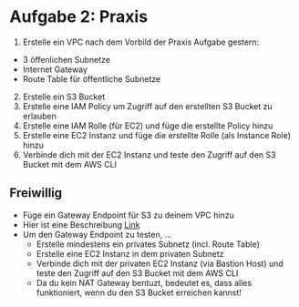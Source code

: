 # Aufgabe 2: Praxis

1. Erstelle ein VPC nach dem Vorbild der Praxis Aufgabe gestern:
  - 3 öffenlichen Subnetze
  - Internet Gateway
  - Route Table für öffentliche Subnetze
2. Erstelle ein S3 Bucket
3. Erstelle eine IAM Policy um Zugriff auf den erstellten S3 Bucket zu erlauben
4. Erstelle eine IAM Rolle (für EC2) und füge die erstellte Policy hinzu
5. Erstelle eine EC2 Instanz und füge die erstellte Rolle (als Instance Role) hinzu
6. Verbinde dich mit der EC2 Instanz und teste den Zugriff auf den S3 Bucket mit dem AWS CLI

## Freiwillig

- Füge ein Gateway Endpoint für S3 zu deinem VPC hinzu
- Hier ist eine Beschreibung [Link](https://docs.aws.amazon.com/de_de/vpc/latest/privatelink/vpc-endpoints-s3.html#create-gateway-endpoint-s3)
- Um den Gateway Endpoint zu testen, ...
  - Erstelle mindestens ein privates Subnetz (incl. Route Table)
  - Erstelle eine EC2 Instanz in dem privaten Subnetz
  - Verbinde dich mit der privaten EC2 Instanz (via Bastion Host) und teste den Zugriff auf den S3 Bucket mit dem AWS CLI
  - Da du kein NAT Gateway bentuzt, bedeutet es, dass alles funktioniert, wenn du den S3 Bucket erreichen kannst!
